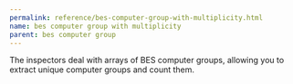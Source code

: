 ```yaml
---
permalink: reference/bes-computer-group-with-multiplicity.html
name: bes computer group with multiplicity
parent: bes computer group
---
```


The <bes computer group with multiplicity> inspectors deal with arrays of BES computer groups, allowing you to extract unique computer groups and count them.